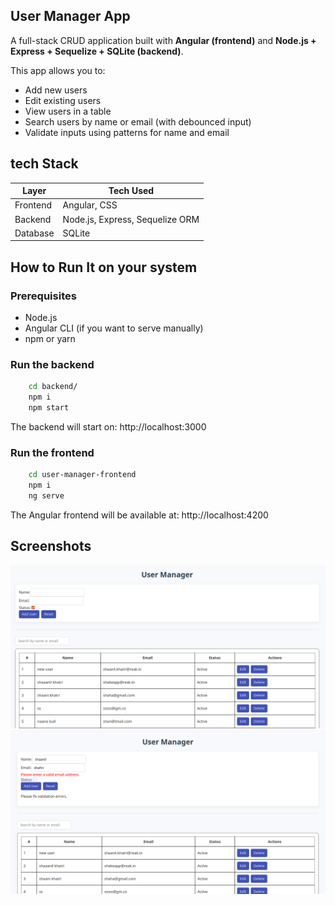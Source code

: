## User Manager App

A full-stack CRUD application built with **Angular (frontend)** and **Node.js + Express + Sequelize + SQLite (backend)**.

This app allows you to:
- Add new users
- Edit existing users
- View users in a table
- Search users by name or email (with debounced input)
- Validate inputs using patterns for name and email

## tech Stack

 Layer     | Tech Used                              
-----------|----------------------------------------
 Frontend  | Angular, CSS            
 Backend   | Node.js, Express, Sequelize ORM        
 Database  | SQLite        

##  How to Run It on your system

### Prerequisites

- Node.js 
- Angular CLI (if you want to serve manually)
- npm or yarn

### Run the backend

```bash
    cd backend/
    npm i
    npm start
```
The backend will start on: http://localhost:3000

### Run the frontend

```bash
    cd user-manager-frontend
    npm i
    ng serve
```
The Angular frontend will be available at: http://localhost:4200


## Screenshots
![alt text](./screenshots/image.png)
![alt text](./screenshots/image2.png)

